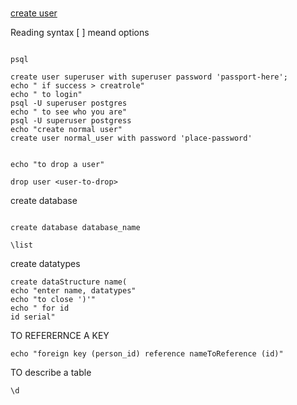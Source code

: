 #

[create user](https://www.postgresql.org/docs/current/sql-createuser.html)

Reading syntax
[ ] meand options

``` console

psql

create user superuser with superuser password 'passport-here';
echo " if success > creatrole"
echo " to login"
psql -U superuser postgres
echo " to see who you are"
psql -U superuser postgress
echo "create normal user"
create user normal_user with password 'place-password'

```

```console

echo "to drop a user"

drop user <user-to-drop>
```

create database
``` console

create database database_name

\list

```

create datatypes

```code
create dataStructure name(
echo "enter name, datatypes"
echo "to close ')'"
echo " for id
id serial"
```

TO REFERERNCE A KEY
```console
echo "foreign key (person_id) reference nameToReference (id)"
```

TO describe a table
``` console
\d
```
